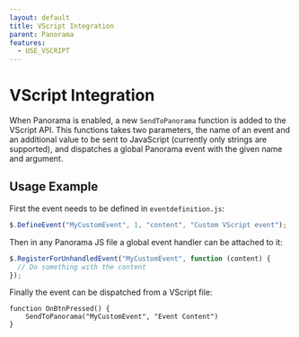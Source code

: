 ```yaml
---
layout: default
title: VScript Integration
parent: Panorama
features:
  - USE_VSCRIPT
---
```


# VScript Integration

When Panorama is enabled, a new `SendToPanorama` function is added to the
VScript API. This functions takes two parameters, the name of an event and an
additional value to be sent to JavaScript (currently only strings are
supported), and dispatches a global Panorama event with the given name and
argument.

## Usage Example

First the event needs to be defined in `eventdefinition.js`:

```js
$.DefineEvent("MyCustomEvent", 1, "content", "Custom VScript event");
```

Then in any Panorama JS file a global event handler can be attached to it:

```js
$.RegisterForUnhandledEvent("MyCustomEvent", function (content) {
  // Do something with the content
});
```

Finally the event can be dispatched from a VScript file:

```
function OnBtnPressed() {
    SendToPanorama("MyCustomEvent", "Event Content")
}
```
